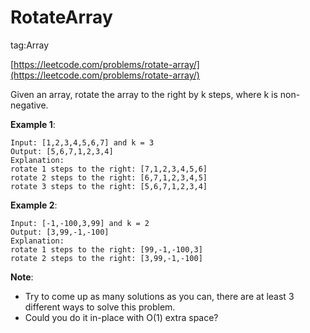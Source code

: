 # RotateArray #

tag:Array

[https://leetcode.com/problems/rotate-array/](https://leetcode.com/problems/rotate-array/)


Given an array, rotate the array to the right by k steps, where k is non-negative.

**Example 1**:

	Input: [1,2,3,4,5,6,7] and k = 3
	Output: [5,6,7,1,2,3,4]
	Explanation:
	rotate 1 steps to the right: [7,1,2,3,4,5,6]
	rotate 2 steps to the right: [6,7,1,2,3,4,5]
	rotate 3 steps to the right: [5,6,7,1,2,3,4]

**Example 2**:

	Input: [-1,-100,3,99] and k = 2
	Output: [3,99,-1,-100]
	Explanation: 
	rotate 1 steps to the right: [99,-1,-100,3]
	rotate 2 steps to the right: [3,99,-1,-100]

**Note**:

- Try to come up as many solutions as you can, there are at least 3 different ways to solve this problem.
- Could you do it in-place with O(1) extra space?


